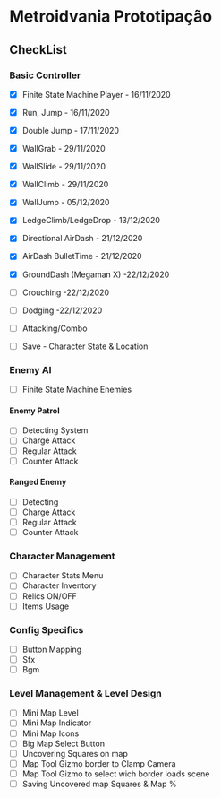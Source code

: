 # Metroidvania Prototipação

## CheckList

### Basic Controller
- [x] Finite State Machine Player - 16/11/2020
- [x] Run, Jump - 16/11/2020
- [x] Double Jump - 17/11/2020
- [x] WallGrab - 29/11/2020
- [x] WallSlide - 29/11/2020
- [x] WallClimb - 29/11/2020
- [x] WallJump - 05/12/2020
- [x] LedgeClimb/LedgeDrop - 13/12/2020
- [x] Directional AirDash - 21/12/2020
- [x] AirDash BulletTime - 21/12/2020
- [x] GroundDash (Megaman X) -22/12/2020
- [ ] Crouching -22/12/2020
- [ ] Dodging -22/12/2020
- [ ] Attacking/Combo
- [ ] Save - Character State & Location


### Enemy AI
- [ ] Finite State Machine Enemies
#### Enemy Patrol
- [ ] Detecting System
- [ ] Charge Attack
- [ ] Regular Attack
- [ ] Counter Attack
#### Ranged Enemy
- [ ] Detecting
- [ ] Charge Attack
- [ ] Regular Attack
- [ ] Counter Attack

### Character Management
- [ ] Character Stats Menu
- [ ] Character Inventory
- [ ] Relics ON/OFF
- [ ] Items Usage

### Config Specifics
- [ ] Button Mapping
- [ ] Sfx
- [ ] Bgm

### Level Management & Level Design
- [ ] Mini Map Level
- [ ] Mini Map Indicator
- [ ] Mini Map Icons
- [ ] Big Map Select Button
- [ ] Uncovering Squares on map
- [ ] Map Tool Gizmo border to Clamp Camera
- [ ] Map Tool Gizmo to select wich border loads scene
- [ ] Saving Uncovered map Squares & Map %
